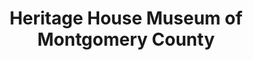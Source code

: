 ---
layout: repo
title: "Heritage House Museum of Montgomery County"
id: 1525
permalink: repos/1525/
---